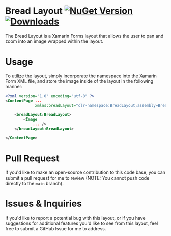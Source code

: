 # Bread Layout [![NuGet Version](https://img.shields.io/nuget/v/breadlayout)](https://www.nuget.org/packages/BreadLayout/) [![Downloads](https://img.shields.io/nuget/dt/breadlayout)](https://www.nuget.org/packages/BreadLayout/)
The Bread Layout is a Xamarin Forms layout that allows the user to pan and zoom into an 
image wrapped within the layout.

# Usage
To utilize the layout, simply incorporate the namespace into the Xamarin Form XML file, 
and store the image inside of the layout in the following manner:

```xml
<?xml version="1.0" encoding="utf-8" ?>
<ContentPage ...
             xmlns:breadLayout="clr-namespace:BreadLayout;assembly=BreadLayout">

    <breadLayout:BreadLayout>
        <Image
            ... />
    </breadLayout:BreadLayout>

</ContentPage>
```

# Pull Request
If you'd like to make an open-source contribution to this code base, you can submit a pull request for
me to review (NOTE: You cannot push code directly to the `main` branch).

# Issues & Inquiries
If you'd like to report a potential bug with this layout, or if you have suggestions for 
additional features you'd like to see from this layout, feel free to submit a GitHub Issue for 
me to address.
